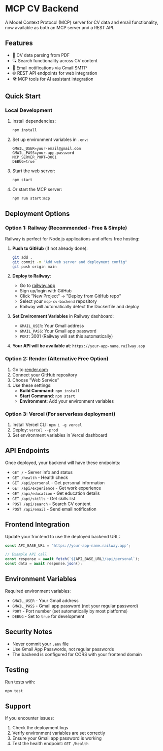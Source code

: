 # MCP CV Backend

A Model Context Protocol (MCP) server for CV data and email functionality, now available as both an MCP server and a REST API.

## Features

- 📄 CV data parsing from PDF
- 🔍 Search functionality across CV content
- 📧 Email notifications via Gmail SMTP
- 🌐 REST API endpoints for web integration
- 🛠 MCP tools for AI assistant integration

## Quick Start

### Local Development

1. Install dependencies:
   ```bash
   npm install
   ```

2. Set up environment variables in `.env`:
   ```env
   GMAIL_USER=your-email@gmail.com
   GMAIL_PASS=your-app-password
   MCP_SERVER_PORT=3001
   DEBUG=true
   ```

3. Start the web server:
   ```bash
   npm start
   ```

4. Or start the MCP server:
   ```bash
   npm run start:mcp
   ```

## Deployment Options

### Option 1: Railway (Recommended - Free & Simple)

Railway is perfect for Node.js applications and offers free hosting:

1. **Push to GitHub** (if not already done):
   ```bash
   git add .
   git commit -m "Add web server and deployment config"
   git push origin main
   ```

2. **Deploy to Railway**:
   - Go to [railway.app](https://railway.app)
   - Sign up/login with GitHub
   - Click "New Project" → "Deploy from GitHub repo"
   - Select your `mcp-cv-backend` repository
   - Railway will automatically detect the Dockerfile and deploy

3. **Set Environment Variables** in Railway dashboard:
   - `GMAIL_USER`: Your Gmail address
   - `GMAIL_PASS`: Your Gmail app password
   - `PORT`: 3001 (Railway will set this automatically)

4. **Your API will be available at**: `https://your-app-name.railway.app`

### Option 2: Render (Alternative Free Option)

1. Go to [render.com](https://render.com)
2. Connect your GitHub repository
3. Choose "Web Service"
4. Use these settings:
   - **Build Command**: `npm install`
   - **Start Command**: `npm start`
   - **Environment**: Add your environment variables

### Option 3: Vercel (For serverless deployment)

1. Install Vercel CLI: `npm i -g vercel`
2. Deploy: `vercel --prod`
3. Set environment variables in Vercel dashboard

## API Endpoints

Once deployed, your backend will have these endpoints:

- `GET /` - Server info and status
- `GET /health` - Health check
- `GET /api/personal` - Get personal information
- `GET /api/experience` - Get work experience
- `GET /api/education` - Get education details
- `GET /api/skills` - Get skills list
- `POST /api/search` - Search CV content
- `POST /api/email` - Send email notification

## Frontend Integration

Update your frontend to use the deployed backend URL:

```javascript
const API_BASE_URL = 'https://your-app-name.railway.app';

// Example API call
const response = await fetch(`${API_BASE_URL}/api/personal`);
const data = await response.json();
```

## Environment Variables

Required environment variables:

- `GMAIL_USER` - Your Gmail address
- `GMAIL_PASS` - Gmail app password (not your regular password)
- `PORT` - Port number (set automatically by most platforms)
- `DEBUG` - Set to `true` for development

## Security Notes

- Never commit your `.env` file
- Use Gmail App Passwords, not regular passwords
- The backend is configured for CORS with your frontend domain

## Testing

Run tests with:
```bash
npm test
```

## Support

If you encounter issues:
1. Check the deployment logs
2. Verify environment variables are set correctly
3. Ensure your Gmail app password is working
4. Test the health endpoint: `GET /health`

